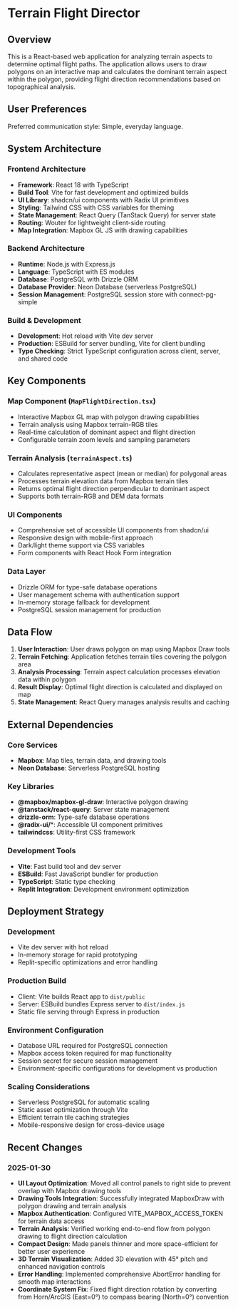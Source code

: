 # Terrain Flight Director

## Overview

This is a React-based web application for analyzing terrain aspects to determine optimal flight paths. The application allows users to draw polygons on an interactive map and calculates the dominant terrain aspect within the polygon, providing flight direction recommendations based on topographical analysis.

## User Preferences

Preferred communication style: Simple, everyday language.

## System Architecture

### Frontend Architecture
- **Framework**: React 18 with TypeScript
- **Build Tool**: Vite for fast development and optimized builds
- **UI Library**: shadcn/ui components with Radix UI primitives
- **Styling**: Tailwind CSS with CSS variables for theming
- **State Management**: React Query (TanStack Query) for server state
- **Routing**: Wouter for lightweight client-side routing
- **Map Integration**: Mapbox GL JS with drawing capabilities

### Backend Architecture
- **Runtime**: Node.js with Express.js
- **Language**: TypeScript with ES modules
- **Database**: PostgreSQL with Drizzle ORM
- **Database Provider**: Neon Database (serverless PostgreSQL)
- **Session Management**: PostgreSQL session store with connect-pg-simple

### Build & Development
- **Development**: Hot reload with Vite dev server
- **Production**: ESBuild for server bundling, Vite for client bundling
- **Type Checking**: Strict TypeScript configuration across client, server, and shared code

## Key Components

### Map Component (`MapFlightDirection.tsx`)
- Interactive Mapbox GL map with polygon drawing capabilities
- Terrain analysis using Mapbox terrain-RGB tiles
- Real-time calculation of dominant aspect and flight direction
- Configurable terrain zoom levels and sampling parameters

### Terrain Analysis (`terrainAspect.ts`)
- Calculates representative aspect (mean or median) for polygonal areas
- Processes terrain elevation data from Mapbox terrain tiles
- Returns optimal flight direction perpendicular to dominant aspect
- Supports both terrain-RGB and DEM data formats

### UI Components
- Comprehensive set of accessible UI components from shadcn/ui
- Responsive design with mobile-first approach
- Dark/light theme support via CSS variables
- Form components with React Hook Form integration

### Data Layer
- Drizzle ORM for type-safe database operations
- User management schema with authentication support
- In-memory storage fallback for development
- PostgreSQL session management for production

## Data Flow

1. **User Interaction**: User draws polygon on map using Mapbox Draw tools
2. **Terrain Fetching**: Application fetches terrain tiles covering the polygon area
3. **Analysis Processing**: Terrain aspect calculation processes elevation data within polygon
4. **Result Display**: Optimal flight direction is calculated and displayed on map
5. **State Management**: React Query manages analysis results and caching

## External Dependencies

### Core Services
- **Mapbox**: Map tiles, terrain data, and drawing tools
- **Neon Database**: Serverless PostgreSQL hosting

### Key Libraries
- **@mapbox/mapbox-gl-draw**: Interactive polygon drawing
- **@tanstack/react-query**: Server state management
- **drizzle-orm**: Type-safe database operations
- **@radix-ui/***: Accessible UI component primitives
- **tailwindcss**: Utility-first CSS framework

### Development Tools
- **Vite**: Fast build tool and dev server
- **ESBuild**: Fast JavaScript bundler for production
- **TypeScript**: Static type checking
- **Replit Integration**: Development environment optimization

## Deployment Strategy

### Development
- Vite dev server with hot reload
- In-memory storage for rapid prototyping
- Replit-specific optimizations and error handling

### Production Build
- Client: Vite builds React app to `dist/public`
- Server: ESBuild bundles Express server to `dist/index.js`
- Static file serving through Express in production

### Environment Configuration
- Database URL required for PostgreSQL connection
- Mapbox access token required for map functionality
- Session secret for secure session management
- Environment-specific configurations for development vs production

### Scaling Considerations
- Serverless PostgreSQL for automatic scaling
- Static asset optimization through Vite
- Efficient terrain tile caching strategies
- Mobile-responsive design for cross-device usage

## Recent Changes

### 2025-01-30
- **UI Layout Optimization**: Moved all control panels to right side to prevent overlap with Mapbox drawing tools
- **Drawing Tools Integration**: Successfully integrated MapboxDraw with polygon drawing and terrain analysis
- **Mapbox Authentication**: Configured VITE_MAPBOX_ACCESS_TOKEN for terrain data access
- **Terrain Analysis**: Verified working end-to-end flow from polygon drawing to flight direction calculation
- **Compact Design**: Made panels thinner and more space-efficient for better user experience
- **3D Terrain Visualization**: Added 3D elevation with 45° pitch and enhanced navigation controls
- **Error Handling**: Implemented comprehensive AbortError handling for smooth map interactions
- **Coordinate System Fix**: Fixed flight direction rotation by converting from Horn/ArcGIS (East=0°) to compass bearing (North=0°) convention